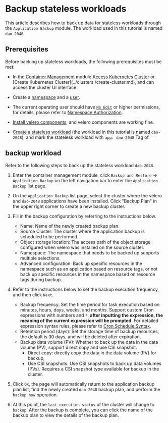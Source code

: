 # Backup stateless workloads

This article describes how to back up data for stateless workloads through the `Application Backup` module. The workload used in this tutorial is named `dao-2048`.

## Prerequisites

Before backing up stateless workloads, the following prerequisites must be met:

- In the [Container Management](../../intro/what.md) module [Access Kubernetes Cluster](../clusters/integrate-cluster.md) or [Create Kubernetes Cluster](../clusters /create-cluster.md), and can access the cluster UI interface.

- Create a [namespace](../namespaces/createns.md) and a [user](../../../ghippo/user-guide/access-control/user.md).

- The current operating user should have [`NS Edit`](../permissions/permission-brief.md#ns-edit) or higher permissions, for details, please refer to [Namespace Authorization](../namespaces/createns.md).

- [Install velero components](install-velero.md), and velero components are working fine.

- [Create a stateless workload](../workloads/create-deployment.md) (the workload in this tutorial is named `dao-2048`), and mark the stateless workload with `app: dao-2048` Tag of.

## backup workload

Refer to the following steps to back up the stateless workload `dao-2048`.

1. Enter the container management module, click `Backup and Restore` -> `Application Backup` on the left navigation bar to enter the `Application Backup` list page.

    

2. On the `Application Backup` list page, select the cluster where the velero and `dao-2048` applications have been installed. Click "Backup Plan" in the upper right corner to create a new backup cluster.

    

3. Fill in the backup configuration by referring to the instructions below.

    - Name: Name of the newly created backup plan.
    - Source Cluster: The cluster where the application backup is scheduled to be performed.
    - Object storage location: The access path of the object storage configured when velero was installed on the source cluster.
    - Namespace: The namespace that needs to be backed up supports multiple selections.
    - Advanced configuration: Back up specific resources in the namespace such as an application based on resource tags, or not back up specific resources in the namespace based on resource tags during backup.

        

4. Refer to the instructions below to set the backup execution frequency, and then click `Next`.

    - Backup frequency: Set the time period for task execution based on minutes, hours, days, weeks, and months. Support custom Cron expressions with numbers and `*`, **after inputting the expression, the meaning of the current expression will be prompted**. For detailed expression syntax rules, please refer to [Cron Schedule Syntax](https://kubernetes.io/docs/concepts/workloads/controllers/cron-jobs/#cron-schedule-syntax).
    - Retention period (days): Set the storage time of backup resources, the default is 30 days, and will be deleted after expiration.
    - Backup data volume (PV): Whether to back up the data in the data volume (PV), support direct copy and use CSI snapshot.
        - Direct copy: directly copy the data in the data volume (PV) for backup;
        - Use CSI snapshots: Use CSI snapshots to back up data volumes (PVs). Requires a CSI snapshot type available for backup in the cluster.

            

5. Click `OK`, the page will automatically return to the application backup plan list, find the newly created `dao-2048` backup plan, and perform the `backup now` operation.

    

6. At this point, the `last execution status` of the cluster will change to `backup`. After the backup is complete, you can click the name of the backup plan to view the details of the backup plan.

    